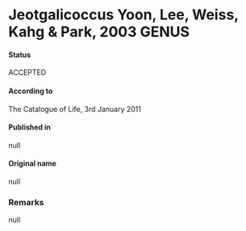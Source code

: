 # Jeotgalicoccus Yoon, Lee, Weiss, Kahg & Park, 2003 GENUS

#### Status
ACCEPTED

#### According to
The Catalogue of Life, 3rd January 2011

#### Published in
null

#### Original name
null

### Remarks
null